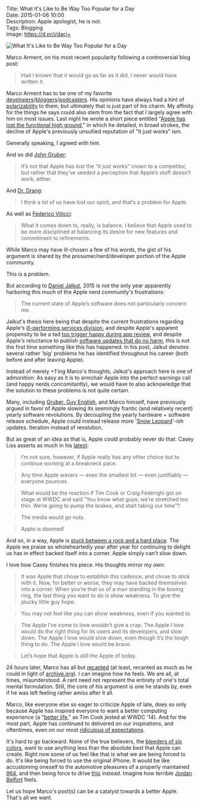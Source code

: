 Title: What It's Like to Be Way Too Popular for a Day  
Date: 2015-01-06 10:00  
Description: Apple apologist, he is not.  
Tags: Blogging  
Image: https://d.pr/i/dacj+  

![What It's Like to Be Way Too Popular for a Day][1]

Marco Arment, on his most recent popularity following a controversial blog post:

> Had I known that it would go as far as it did, I never would have written it.

Marco Arment has to be one of my favorite [developers][2]/[bloggers][3]/[podcasters][4]. His opinions have always had a hint of [polarizability][5] to them, but ultimately that is just part of his charm. My affinity for the things he says could also stem from the fact that I largely agree with him on most issues. Last night he wrote a short piece entitled "[Apple has lost the functional high ground][6]," in which he detailed, in broad strokes, the decline of Apple's previously unsullied reputation of "It just works" ism. 

Generally speaking, I agreed with him.

And so did [John Gruber][7]:

> It’s not that Apple has lost the “it just works” crown to a competitor, but rather that they’ve seeded a perception that Apple’s stuff doesn’t work, either.

And [Dr. Drang][8]:

> I think a lot of us have lost our spirit, and that’s a problem for Apple.

As well as [Federico Viticci][9]:

> What it comes down to, really, is balance. I believe that Apple used to be more disciplined at balancing its desire for new features and commitment to refinements.

While Marco may have ill-chosen a few of his words, the gist of his argument is shared by the prosumer/nerd/developer portion of the Apple community.

This is a problem.

But according to [Daniel Jalkut][10], 2015 is not the only year apparently harboring this much of the Apple nerd community's frustrations:

> The current state of Apple’s software does not particularly concern me.

Jalkut's thesis here being that despite the current frustrations regarding Apple's [ill-performing services division][11], and despite Apple's apparent propensity to be a tad [too trigger happy during app review][12], and despite Apple's reluctance to publish [software updates that do no harm][13], this is not the first time something like this has happened. In his post, Jalkut denotes several rather 'big' problems he has identified throughout his career (both before and after leaving Apple). 

Instead of merely +1'ing Marco's thoughts, Jalkut's approach here is one of admonition: As easy as it is to armchair Apple into the perfect earnings call (and happy nerds concomitantly), we would have to also acknowledge that the solution to these problems is not quite certain.

Many, including [Gruber, Guy English][14], and Marco himself, have previously argued in favor of Apple slowing its seemingly frantic (and relatively recent) yearly software revolutions. By decoupling the yearly hardware + software release schedule, Apple could instead release more '[Snow Leopard][15]'-ish updates. Iteration instead of revolution. 

But as great of an idea as that is, Apple could probably never do that. Casey Liss asserts as much in his [latest][16]:

> I’m not sure, however, if Apple really has any other choice but to continue working at a breakneck pace.

> Any time Apple wavers — even the smallest bit — even justifiably — everyone pounces. 

> What would be the reaction if Tim Cook or Craig Federighi got on stage at WWDC and said “You know what guys; we’re stretched too thin. We’re going to pump the brakes, and start taking our time”?

> The media would go nuts.

> Apple is doomed!

And so, in a way, Apple is [stuck between a rock and a hard place][17]. The Apple we praise so wholeheartedly year after year for continuing to delight us has in effect backed itself into a corner. Apple simply can't slow down. 

I love how Casey finishes his piece. His thoughts mirror my own:

> It was Apple that chose to establish this cadence, and chose to stick with it. Now, for better or worse, they may have backed themselves into a corner. When you’re that ox of a man standing in the boxing ring, the last thing you want to do is show weakness. To give the plucky little guy hope.

> You may not feel like you can show weakness, even if you wanted to.

> The Apple I’ve come to love wouldn’t give a crap. The Apple I love would do the right thing for its users and its developers, and slow down. The Apple I love would slow down, even though it’s the tough thing to do. The Apple I love would be brave.

> Let’s hope that Apple is still the Apple of today.

24 hours later, Marco has all but [recanted][18] (at least, recanted as much as he could in light of [archive.org][19]). I can imagine how he feels. We are all, at times, misunderstood. A rant need not represent the entirety of one's total mental formulation. Still, the core of his argument is one he stands by, even if he was left feeling rather amiss after it all.

Marco, like everyone else so eager to criticize Apple of late, does so only because Apple has inspired everyone to want a better computing experience (a "[better life][20]," as Tim Cook jested at WWDC '14). And for the most part, Apple has continued to delivered on our inspirations, and oftentimes, even on our most [ridiculous of expectations][21]. 

It's hard to go backward. None of the true believers, the [bleeders of six colors][22], want to use anything less than the absolute best that Apple can create. Right now some of us feel like that is what we are being forced to do. It's like being forced to use the original iPhone. It would be like accustoming oneself to the automotive pleasures of a properly maintained [964][23], and then being force to drive [this][24] instead. Imagine how terrible [Jordan Belfort][25] feels. 

Let us hope Marco's post(s) can be a catalyst towards a better Apple. That's all we want.

[1]: https://d.pr/i/dacj+ "What It's Like to Be Way Too Popular for a Day"
[2]: http://overcast.fm "Overcast"
[3]: http://marco.org "Marco Arment's blog, Marco.org"
[4]: http://atp.fm "The 'Accidental Tech Podcast'"
[5]: http://www.marco.org/2014/08/29/wirecutter-resolved "Marco Arment on his issues with The Wirecutter"
[6]: http://www.marco.org/2015/01/04/apple-lost-functional-high-ground "Marco Arment's piece on Apple's waning software quality"
[7]: http://daringfireball.net/linked/2015/01/05/functional-high-ground "John Gruber on Marco Arment's piece about Apple"
[8]: http://www.leancrew.com/all-this/2015/01/apple-leverage/ "Dr. Drang: 'Apple Leverage'"
[9]: http://www.macstories.net/stories/balance/ "Federico Viticci on Marco Arment's piece"
[10]: http://bitsplitting.org/2015/01/05/the-functional-high-ground/ "Daniel Jalkut on Marco Arment's piece about Apple"
[11]: http://macsparky.com/blog/2014/11/icloud-drive-stumbles "David Sparks on iCloud drive sucking"
[12]: http://www.marco.org/2014/12/09/get-the-word-out "Marco Arment on Apple's removal of Launcher from the App Store"
[13]: http://www.macrumors.com/2014/09/24/ios-8-0-1-issues-possible-fix/ "MacRumors on iOS 8.0.1's issues fix"
[14]: http://daringfireball.net/thetalkshow/2014/10/10/ep-097 "The Talk Show, episode 97"
[15]: http://arstechnica.com/apple/2009/08/mac-os-x-10-6/ "John Siracusa's review of Mac OS X 10.6"
[16]: http://www.caseyliss.com/2015/1/5/bravery "Casey Liss on Marco Arment's piece about Apple"
[17]: http://en.wikipedia.org/w/index.php?title=Stuck_between_a_rock_and_a_hard_place&amp;redirect=no "Wikipedia: 'Stuck between a rock and a hard place'"
[18]: http://www.marco.org/2015/01/05/popular-for-a-day "Marco Arment speaking retrospectively on his popular post the day before"
[19]: https://web.archive.org/web/*/http://marco.org "Internet Archive for Marco.org"
[20]: http://mashable.com/2014/09/18/tim-cook-google/ "Mashable: 'Tim Cook Takes a Couple of Shots at Google on Privacy'"
[21]: http://www.imore.com/wall-street-isnt-very-happy-apples-new-iphones-and-heres-why "iMore on the Wall Street bears"
[22]: http://sixcolors.com/about/ "The 'About' page for Jason Snell's Six Colors"
[23]: https://en.wikipedia.org/wiki/Porsche_964 "Wikipedia: Porsche 964"
[24]: https://en.wikipedia.org/wiki/Geo_Metro "Wikipedia: Geo Metro"
[25]: https://en.wikipedia.org/wiki/Jordan_Belfort "Wikipedia: Jordan Belfort"
